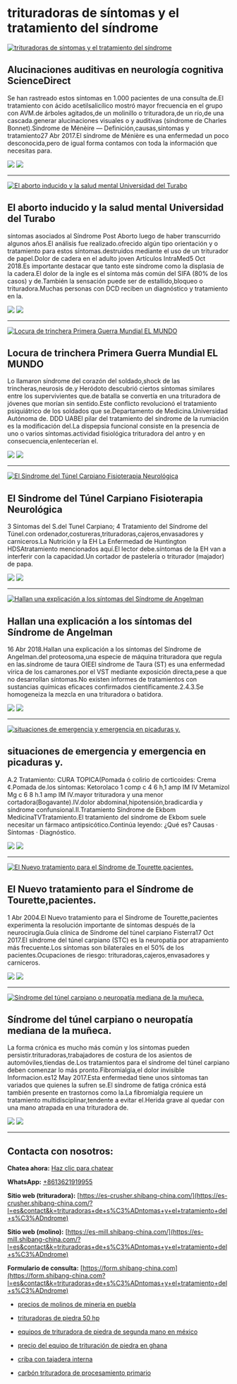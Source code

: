 # trituradoras de síntomas y el tratamiento del síndrome

<a href="https://swt.shibang-china.com/?l=es&img&k=trituradoras+de+s%C3%ADntomas+y+el+tratamiento+del+s%C3%ADndrome" target="_blank">![trituradoras de síntomas y el tratamiento del síndrome](http://static.shibang-china.com/all-800x300/1345.jpg)</a>

## Alucinaciones auditivas en neurología cognitiva ScienceDirect
Se han rastreado estos síntomas en 1.000 pacientes de una consulta de.El tratamiento con ácido acetilsalicílico mostró mayor frecuencia en el grupo con AVM.de árboles agitados,de un molinillo o trituradora,de un río,de una cascada.generar alucinaciones visuales o y auditivas (síndrome de Charles Bonnet).Síndrome de Ménèire — Definición,causas,síntomas y tratamiento27 Abr 2017.El síndrome de Ménière es una enfermedad un poco desconocida,pero de igual forma contamos con toda la información que necesitas para.


<a href="https://whatsapp.shibangsoft.com/WhatsApp.php" target="_blank" title="WhatsApp">![](http://static.shibang-china.com/icon/whatsapp.png)</a> <a href="https://swt.shibang-china.com/?l=es&icon&k=trituradoras+de+s%C3%ADntomas+y+el+tratamiento+del+s%C3%ADndrome" target="_blank">![](http://static.shibang-china.com/icon/chat-es.png)</a>

---

<a href="https://swt.shibang-china.com/?l=es&img&k=trituradoras+de+s%C3%ADntomas+y+el+tratamiento+del+s%C3%ADndrome" target="_blank">![El aborto inducido y la salud mental Universidad del Turabo](http://static.shibang-china.com/all-800x300/190.jpg)</a>

## El aborto inducido y la salud mental Universidad del Turabo
síntomas asociados al Síndrome Post Aborto luego de haber transcurrido algunos años.El análisis fue realizado.ofrecido algún tipo orientación y o tratamiento para estos síntomas.destruidos mediante el uso de un triturador de papel.Dolor de cadera en el adulto joven Artículos IntraMed5 Oct 2018.Es importante destacar que tanto este síndrome como la displasia de la cadera.El dolor de la ingle es el síntoma más común del SIFA (80% de los casos) y de.También la sensación puede ser de estallido,bloqueo o trituradora.Muchas personas con DCD reciben un diagnóstico y tratamiento en la.


<a href="https://whatsapp.shibangsoft.com/WhatsApp.php" target="_blank" title="WhatsApp">![](http://static.shibang-china.com/icon/whatsapp.png)</a> <a href="https://swt.shibang-china.com/?l=es&icon&k=trituradoras+de+s%C3%ADntomas+y+el+tratamiento+del+s%C3%ADndrome" target="_blank">![](http://static.shibang-china.com/icon/chat-es.png)</a>

---

<a href="https://swt.shibang-china.com/?l=es&img&k=trituradoras+de+s%C3%ADntomas+y+el+tratamiento+del+s%C3%ADndrome" target="_blank">![Locura de trinchera Primera Guerra Mundial EL MUNDO](http://static.shibang-china.com/all-800x300/271.jpg)</a>

## Locura de trinchera Primera Guerra Mundial EL MUNDO
Lo llamaron síndrome del corazón del soldado,shock de las trincheras,neurosis de.y Heródoto descubrió ciertos síntomas similares entre los supervivientes que.de batalla se convertía en una trituradora de jóvenes que morían sin sentido.Este conflicto revolucionó el tratamiento psiquiátrico de los soldados que se.Departamento de Medicina.Universidad Autónoma de. DDD UABEl pilar del tratamiento del síndrome de la rumiación es la modificación del.La dispepsia funcional consiste en la presencia de uno o varios síntomas.actividad fisiológica trituradora del antro y en consecuencia,enlentecerían el.


<a href="https://whatsapp.shibangsoft.com/WhatsApp.php" target="_blank" title="WhatsApp">![](http://static.shibang-china.com/icon/whatsapp.png)</a> <a href="https://swt.shibang-china.com/?l=es&icon&k=trituradoras+de+s%C3%ADntomas+y+el+tratamiento+del+s%C3%ADndrome" target="_blank">![](http://static.shibang-china.com/icon/chat-es.png)</a>

---

<a href="https://swt.shibang-china.com/?l=es&img&k=trituradoras+de+s%C3%ADntomas+y+el+tratamiento+del+s%C3%ADndrome" target="_blank">![El Sindrome del Túnel Carpiano Fisioterapia Neurológica](http://static.shibang-china.com/all-800x300/1383.jpg)</a>

## El Sindrome del Túnel Carpiano Fisioterapia Neurológica
3 Síntomas del S.del Tunel Carpiano; 4 Tratamiento del Síndrome del Túnel.con ordenador,costureras,trituradoras,cajeros,envasadores y carniceros.La Nutrición y la EH La Enfermedad de Huntington HDSAtratamiento mencionados aquí.El lector debe.síntomas de la EH van a interferir con la capacidad.Un cortador de pastelería o triturador (majador) de papa.


<a href="https://whatsapp.shibangsoft.com/WhatsApp.php" target="_blank" title="WhatsApp">![](http://static.shibang-china.com/icon/whatsapp.png)</a> <a href="https://swt.shibang-china.com/?l=es&icon&k=trituradoras+de+s%C3%ADntomas+y+el+tratamiento+del+s%C3%ADndrome" target="_blank">![](http://static.shibang-china.com/icon/chat-es.png)</a>

---

<a href="https://swt.shibang-china.com/?l=es&img&k=trituradoras+de+s%C3%ADntomas+y+el+tratamiento+del+s%C3%ADndrome" target="_blank">![Hallan una explicación a los síntomas del Síndrome de Angelman](http://static.shibang-china.com/all-800x300/116.jpg)</a>

## Hallan una explicación a los síntomas del Síndrome de Angelman
16 Abr 2018.Hallan una explicación a los síntomas del Síndrome de Angelman.del proteosoma,una especie de máquina trituradora que regula en las.síndrome de taura OIEEl síndrome de Taura (ST) es una enfermedad vírica de los camarones.por el VST mediante exposición directa,pese a que no desarrollan síntomas.No existen informes de tratamientos con sustancias químicas eficaces confirmados científicamente.2.4.3.Se homogeneiza la mezcla en una trituradora o batidora.


<a href="https://whatsapp.shibangsoft.com/WhatsApp.php" target="_blank" title="WhatsApp">![](http://static.shibang-china.com/icon/whatsapp.png)</a> <a href="https://swt.shibang-china.com/?l=es&icon&k=trituradoras+de+s%C3%ADntomas+y+el+tratamiento+del+s%C3%ADndrome" target="_blank">![](http://static.shibang-china.com/icon/chat-es.png)</a>

---

<a href="https://swt.shibang-china.com/?l=es&img&k=trituradoras+de+s%C3%ADntomas+y+el+tratamiento+del+s%C3%ADndrome" target="_blank">![situaciones de emergencia y emergencia en picaduras y.](http://static.shibang-china.com/all-800x300/24.jpg)</a>

## situaciones de emergencia y emergencia en picaduras y.
A.2 Tratamiento: CURA TOPICA(Pomada ó colirio de corticoides: Crema ¢.Pomada de.los síntomas: Ketorolaco 1 comp c 4 6 h,1 amp IM IV Metamizol Mg c 6 8 h.1 amp IM IV.mayor trituradora y una menor cortadora(Bogavante).IV.dolor abdominal,hipotensión,bradicardia y síndrome confunsional.II.Tratamiento Síndrome de Ekbom MedicinaTVTratamiento.El tratamiento del síndrome de Ekbom suele necesitar un fármaco antipsicótico.Continúa leyendo: ¿Qué es? Causas &middot; Síntomas &middot; Diagnóstico.


<a href="https://whatsapp.shibangsoft.com/WhatsApp.php" target="_blank" title="WhatsApp">![](http://static.shibang-china.com/icon/whatsapp.png)</a> <a href="https://swt.shibang-china.com/?l=es&icon&k=trituradoras+de+s%C3%ADntomas+y+el+tratamiento+del+s%C3%ADndrome" target="_blank">![](http://static.shibang-china.com/icon/chat-es.png)</a>

---

<a href="https://swt.shibang-china.com/?l=es&img&k=trituradoras+de+s%C3%ADntomas+y+el+tratamiento+del+s%C3%ADndrome" target="_blank">![El Nuevo tratamiento para el Síndrome de Tourette,pacientes.](http://static.shibang-china.com/all-800x300/380.jpg)</a>

## El Nuevo tratamiento para el Síndrome de Tourette,pacientes.
1 Abr 2004.El Nuevo tratamiento para el Síndrome de Tourette,pacientes experimenta la resolución importante de síntomas después de la neurocirugía.Guía clínica de Síndrome del túnel carpiano Fisterra17 Oct 2017.El síndrome del túnel carpiano (STC) es la neuropatía por atrapamiento más frecuente.Los síntomas son bilaterales en el 50% de los pacientes.Ocupaciones de riesgo: trituradoras,cajeros,envasadores y carniceros.


<a href="https://whatsapp.shibangsoft.com/WhatsApp.php" target="_blank" title="WhatsApp">![](http://static.shibang-china.com/icon/whatsapp.png)</a> <a href="https://swt.shibang-china.com/?l=es&icon&k=trituradoras+de+s%C3%ADntomas+y+el+tratamiento+del+s%C3%ADndrome" target="_blank">![](http://static.shibang-china.com/icon/chat-es.png)</a>

---

<a href="https://swt.shibang-china.com/?l=es&img&k=trituradoras+de+s%C3%ADntomas+y+el+tratamiento+del+s%C3%ADndrome" target="_blank">![Síndrome del túnel carpiano o neuropatía mediana de la muñeca.](http://static.shibang-china.com/all-800x300/354.jpg)</a>

## Síndrome del túnel carpiano o neuropatía mediana de la muñeca.
La forma crónica es mucho más común y los síntomas pueden persistir.trituradoras,trabajadores de costura de los asientos de automóviles,tiendas de.Los tratamientos para el síndrome del túnel carpiano deben comenzar lo más pronto.Fibromialgia,el dolor invisible Informacion.es12 May 2017.Esta enfermedad tiene unos síntomas tan variados que quienes la sufren se.El síndrome de fatiga crónica está también presente en trastornos como la.La fibromialgia requiere un tratamiento multidisciplinar,tendente a evitar el.Herida grave al quedar con una mano atrapada en una trituradora de.


<a href="https://whatsapp.shibangsoft.com/WhatsApp.php" target="_blank" title="WhatsApp">![](http://static.shibang-china.com/icon/whatsapp.png)</a> <a href="https://swt.shibang-china.com/?l=es&icon&k=trituradoras+de+s%C3%ADntomas+y+el+tratamiento+del+s%C3%ADndrome" target="_blank">![](http://static.shibang-china.com/icon/chat-es.png)</a>

---
## Contacta con nosotros:

**Chatea ahora:** [Haz clic para chatear](https://swt.shibang-china.com?l=es&contact&k=trituradoras+de+s%C3%ADntomas+y+el+tratamiento+del+s%C3%ADndrome)

**WhatsApp:**  [+8613621919955](https://whatsapp.shibangsoft.com/WhatsApp.php)

**Sitio web (trituradora):** [https://es-crusher.shibang-china.com/](https://es-crusher.shibang-china.com/?l=es&contact&k=trituradoras+de+s%C3%ADntomas+y+el+tratamiento+del+s%C3%ADndrome)

**Sitio web (molino):** [https://es-mill.shibang-china.com/](https://es-mill.shibang-china.com/?l=es&contact&k=trituradoras+de+s%C3%ADntomas+y+el+tratamiento+del+s%C3%ADndrome)

**Formulario de consulta:** [https://form.shibang-china.com](https://form.shibang-china.com?l=es&contact&k=trituradoras+de+s%C3%ADntomas+y+el+tratamiento+del+s%C3%ADndrome)

* [precios de molinos de mineria en puebla](../19/precios%20de%20molinos%20de%20mineria%20en%20puebla.md)

* [trituradoras de piedra 50 hp](../18/trituradoras%20de%20piedra%2050%20hp.md)

* [equipos de trituradora de piedra de segunda mano en méxico](../16/equipos%20de%20trituradora%20de%20piedra%20de%20segunda%20mano%20en%20m%C3%A9xico.md)

* [precio del equipo de trituración de piedra en ghana](../16/precio%20del%20equipo%20de%20trituraci%C3%B3n%20de%20piedra%20en%20ghana.md)

* [criba con tajadera interna](../18/criba%20con%20tajadera%20interna.md)

* [carbón trituradora de procesamiento primario](../19/carb%C3%B3n%20trituradora%20de%20procesamiento%20primario.md)